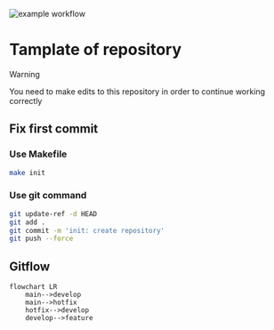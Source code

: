 ![example workflow](https://github.com/krapfeen/test/workflows/Release/badge.svg)

# Tamplate of repository

> [!WARNING]
> You need to make edits to this repository in order to continue working correctly

## Fix first commit

### Use Makefile

```bash
make init
```

### Use git command

```bash
git update-ref -d HEAD
git add .
git commit -m 'init: create repository'
git push --force
```

## Gitflow

```mermaid
flowchart LR
    main-->develop
    main-->hotfix
    hotfix-->develop
    develop-->feature
```
